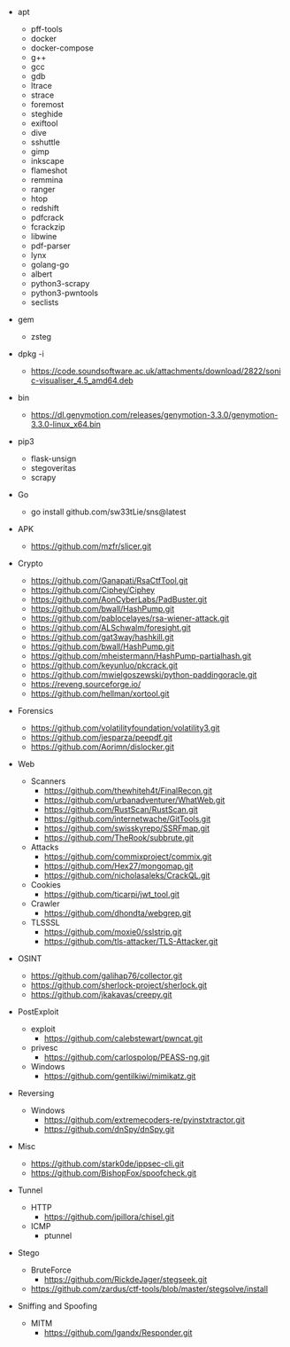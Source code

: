 - apt
  - pff-tools
  - docker
  - docker-compose
  - g++
  - gcc
  - gdb
  - ltrace
  - strace
  - foremost
  - steghide
  - exiftool
  - dive
  - sshuttle
  - gimp
  - inkscape
  - flameshot
  - remmina
  - ranger
  - htop
  - redshift
  - pdfcrack
  - fcrackzip
  - libwine
  - pdf-parser
  - lynx
  - golang-go
  - albert
  - python3-scrapy
  - python3-pwntools
  - seclists

- gem
  - zsteg

- dpkg -i
  - https://code.soundsoftware.ac.uk/attachments/download/2822/sonic-visualiser_4.5_amd64.deb

- bin
  - https://dl.genymotion.com/releases/genymotion-3.3.0/genymotion-3.3.0-linux_x64.bin

- pip3
  - flask-unsign
  - stegoveritas
  - scrapy

- Go
  - go install github.com/sw33tLie/sns@latest

- APK
  - https://github.com/mzfr/slicer.git

- Crypto
  - https://github.com/Ganapati/RsaCtfTool.git
  - https://github.com/Ciphey/Ciphey
  - https://github.com/AonCyberLabs/PadBuster.git
  - https://github.com/bwall/HashPump.git
  - https://github.com/pablocelayes/rsa-wiener-attack.git
  - https://github.com/ALSchwalm/foresight.git
  - https://github.com/gat3way/hashkill.git
  - https://github.com/bwall/HashPump.git
  - https://github.com/mheistermann/HashPump-partialhash.git
  - https://github.com/keyunluo/pkcrack.git
  - https://github.com/mwielgoszewski/python-paddingoracle.git
  - https://reveng.sourceforge.io/
  - https://github.com/hellman/xortool.git

- Forensics
  - https://github.com/volatilityfoundation/volatility3.git
  - https://github.com/jesparza/peepdf.git
  - https://github.com/Aorimn/dislocker.git

- Web
  - Scanners
    - https://github.com/thewhiteh4t/FinalRecon.git
    - https://github.com/urbanadventurer/WhatWeb.git
    - https://github.com/RustScan/RustScan.git
    - https://github.com/internetwache/GitTools.git
    - https://github.com/swisskyrepo/SSRFmap.git
    - https://github.com/TheRook/subbrute.git
  - Attacks
    - https://github.com/commixproject/commix.git
    - https://github.com/Hex27/mongomap.git
    - https://github.com/nicholasaleks/CrackQL.git
  - Cookies
    - https://github.com/ticarpi/jwt_tool.git
  - Crawler
    - https://github.com/dhondta/webgrep.git
  - TLSSSL
    - https://github.com/moxie0/sslstrip.git
    - https://github.com/tls-attacker/TLS-Attacker.git

- OSINT
  - https://github.com/galihap76/collector.git
  - https://github.com/sherlock-project/sherlock.git
  - https://github.com/jkakavas/creepy.git

- PostExploit
  - exploit
    - https://github.com/calebstewart/pwncat.git
  - privesc
    - https://github.com/carlospolop/PEASS-ng.git
  - Windows
    - https://github.com/gentilkiwi/mimikatz.git

- Reversing
  - Windows
    - https://github.com/extremecoders-re/pyinstxtractor.git
    - https://github.com/dnSpy/dnSpy.git

- Misc
  - https://github.com/stark0de/ippsec-cli.git
  - https://github.com/BishopFox/spoofcheck.git

- Tunnel
  - HTTP
    - https://github.com/jpillora/chisel.git
  - ICMP
    - ptunnel

- Stego
  - BruteForce
    - https://github.com/RickdeJager/stegseek.git
  - https://github.com/zardus/ctf-tools/blob/master/stegsolve/install
 
- Sniffing and Spoofing
  - MITM
    - https://github.com/lgandx/Responder.git
